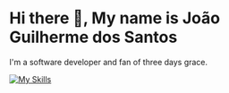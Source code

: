 # Hi there 👋, My name is João Guilherme dos Santos

I'm a software developer and fan of three days grace.

[![My Skills](https://skillicons.dev/icons?i=html,css,js,typescript,react,cs,dotnet,docker,postgresql,linux)](https://skillicons.dev)
